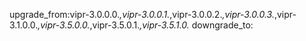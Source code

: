 upgrade_from:vipr-3.0.0.0.*,vipr-3.0.0.1.*,vipr-3.0.0.2.*,vipr-3.0.0.3.*,vipr-3.1.0.0.*,vipr-3.5.0.0.*,vipr-3.5.0.1.*,vipr-3.5.1.0.*
downgrade_to:
